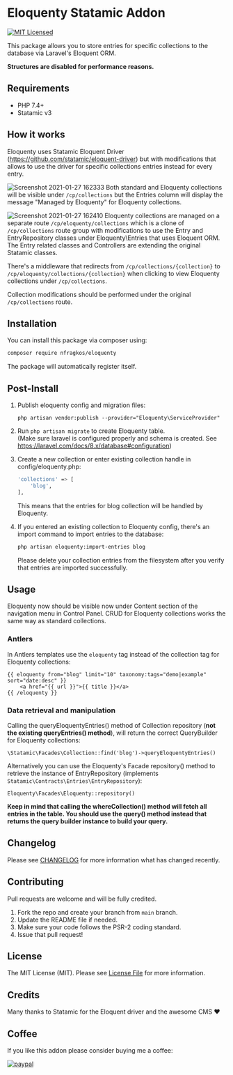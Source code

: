 # Eloquenty Statamic Addon

[![MIT Licensed](https://img.shields.io/badge/license-MIT-brightgreen.svg?style=flat-square)](LICENSE.md)  

This package allows you to store entries for specific collections to the database via Laravel's Eloquent ORM.

**Structures are disabled for performance reasons.**

## Requirements

- PHP 7.4+
- Statamic v3

## How it works

Eloquenty uses Statamic Eloquent Driver (https://github.com/statamic/eloquent-driver) but with modifications that allows to use the 
driver for specific collections entries instead for every entry. 

![Screenshot 2021-01-27 162333](https://user-images.githubusercontent.com/11143495/106163609-09a72300-6192-11eb-9d04-8b67a405eb33.png)
Both standard and Eloquenty collections will be visible under `/cp/collections` but the Entries column will display the message 
"Managed by Eloquenty" for Eloquenty collections.

![Screenshot 2021-01-27 162410](https://user-images.githubusercontent.com/11143495/106163445-d82e5780-6191-11eb-84ad-7c9207e8baf8.png)
Eloquenty collections are managed on a separate route `/cp/eloquenty/collections` which is a clone of `/cp/collections` route group 
with modifications to use the Entry and EntryRepository classes under Eloquenty\Entries that uses Eloquent ORM. The Entry related 
classes and Controllers are extending the original Statamic classes.

There's a middleware that redirects from `/cp/collections/{collection}` to `/cp/eloquenty/collections/{collection}` when clicking to 
view Eloquenty collections under `/cp/collections`.

Collection modifications should be performed under the original `/cp/collections` route.



## Installation

You can install this package via composer using:

```bash
composer require nfragkos/eloquenty
```

The package will automatically register itself.

## Post-Install

1. Publish eloquenty config and migration files:

    `php artisan vendor:publish --provider="Eloquenty\ServiceProvider"`


2. Run `php artisan migrate` to create Eloquenty table.  
   (Make sure laravel is configured properly and schema is created. See https://laravel.com/docs/8.x/database#configuration)  


3. Create a new collection or enter existing collection handle in config/eloquenty.php:
    
    ```bash
    'collections' => [
        'blog',
    ],
    ```

    This means that the entries for blog collection will be handled by Eloquenty.


4. If you entered an existing collection to Eloquenty config, there's an import command to import entries to the database:

    ```bash
    php artisan eloquenty:import-entries blog
    ```

   Please delete your collection entries from the filesystem after you verify that entries are imported successfully.

## Usage

Eloquenty now should be visible now under Content section of the navigation menu in Control Panel. CRUD for Eloquenty collections works
the same way as standard collections. 

### Antlers

In Antlers templates use the `eloquenty` tag instead of the collection tag for Eloquenty collections:

```
{{ eloquenty from="blog" limit="10" taxonomy:tags="demo|example" sort="date:desc" }}
    <a href="{{ url }}">{{ title }}</a>
{{ /eloquenty }}
```

### Data retrieval and manipulation

Calling the queryEloquentyEntries() method of Collection repository (**not the existing queryEntries() method**), will return the 
correct QueryBuilder for Eloquenty collections:
```
\Statamic\Facades\Collection::find('blog')->queryEloquentyEntries()
```
Alternatively you can use the Eloquenty's Facade repository() method to retrieve the instance of EntryRepository 
(implements `Statamic\Contracts\Entries\EntryRepository`):
```
Eloquenty\Facades\Eloquenty::repository()
```
**Keep in mind that calling the whereCollection() method will fetch all entries in the table. You should use the query() method 
instead that returns the query builder instance to build your query.**

## Changelog

Please see [CHANGELOG](CHANGELOG.md) for more information what has changed recently.

## Contributing

Pull requests are welcome and will be fully credited.

1. Fork the repo and create your branch from `main` branch.
3. Update the README file if needed.
5. Make sure your code follows the PSR-2 coding standard.
6. Issue that pull request!

## License

The MIT License (MIT). Please see [License File](LICENSE) for more information.

## Credits

Many thanks to Statamic for the Eloquent driver and the awesome CMS :heart:

## Coffee

If you like this addon please consider buying me a coffee:
 
[![paypal](https://www.paypalobjects.com/en_US/i/btn/btn_donateCC_LG.gif)](https://www.paypal.com/donate/?hosted_button_id=YFYL64AN3GCEJ)
